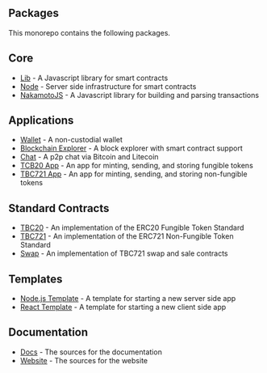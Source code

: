 ## Packages

This monorepo contains the following packages.

## Core
* [Lib](https://github.com/bitcoin-computer/monorepo/tree/main/packages/lib#readme) - A Javascript library for smart contracts
* [Node](https://github.com/bitcoin-computer/monorepo/tree/main/packages/node#readme) - Server side infrastructure for smart contracts
* [NakamotoJS](https://github.com/bitcoin-computer/monorepo/tree/main/packages/nakamotojs#readme) - A Javascript library for building and parsing transactions

## Applications
* [Wallet](https://github.com/bitcoin-computer/monorepo/tree/main/packages/wallet#readme) - A non-custodial wallet
* [Blockchain Explorer](https://github.com/bitcoin-computer/monorepo/tree/main/packages/explorer#readme) - A block explorer with smart contract support
* [Chat](https://github.com/bitcoin-computer/monorepo/tree/main/packages/chat#readme) - A p2p chat via Bitcoin and Litecoin
* [TCB20 App](https://github.com/bitcoin-computer/monorepo/tree/main/packages/TBC20-app#readme) - An app for minting, sending, and storing fungible tokens
* [TBC721 App](https://github.com/bitcoin-computer/monorepo/tree/main/packages/TBC721-app#readme) - An app for minting, sending, and storing non-fungible tokens

## Standard Contracts
* [TBC20](https://github.com/bitcoin-computer/monorepo/tree/main/packages/TBC20#readme) - An implementation of the ERC20 Fungible Token Standard
* [TBC721](https://github.com/bitcoin-computer/monorepo/tree/main/packages/TBC721#readme) - An implementation of the ERC721 Non-Fungible Token Standard
* [Swap](https://github.com/bitcoin-computer/monorepo/tree/main/packages/swap#readme) - An implementation of TBC721 swap and sale contracts

## Templates
* [Node.js Template](https://github.com/bitcoin-computer/monorepo/tree/main/packages/nodejs-template#readme) - A template for starting a new server side app
* [React Template](https://github.com/bitcoin-computer/monorepo/tree/main/packages/cra-template#readme) - A template for starting a new client side app

## Documentation
* [Docs](https://github.com/bitcoin-computer/monorepo/tree/main/packages/docs#readme) - The sources for the documentation
* [Website](https://github.com/bitcoin-computer/monorepo/tree/main/packages/website#readme) - The sources for the website
